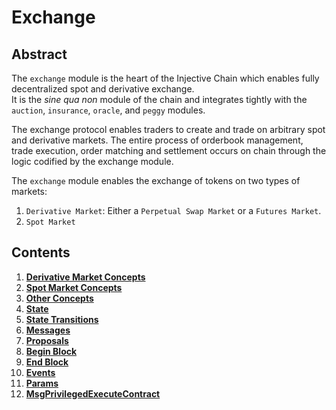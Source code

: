 # Exchange

## Abstract

The `exchange` module is the heart of the Injective Chain which enables fully decentralized spot and derivative exchange.\
It is the _sine qua non_ module of the chain and integrates tightly with the `auction`, `insurance`, `oracle`, and `peggy` modules.

The exchange protocol enables traders to create and trade on arbitrary spot and derivative markets. The entire process of orderbook management, trade execution, order matching and settlement occurs on chain through the logic codified by the exchange module.

The `exchange` module enables the exchange of tokens on two types of markets:

1. `Derivative Market`: Either a `Perpetual Swap Market` or a `Futures Market`.
2. `Spot Market`

## Contents

1. [**Derivative Market Concepts**](00\_derivative\_market\_concepts.md)
2. [**Spot Market Concepts**](01\_spot\_market\_concepts.md)
3. [**Other Concepts**](02\_other\_concepts.md)
4. [**State**](03\_state.md)
5. [**State Transitions**](04\_state\_transitions.md)
6. [**Messages**](05\_messages.md)
7. [**Proposals**](06\_proposals.md)
8. [**Begin Block**](07\_begin\_block.md)
9. [**End Block**](08\_end\_block.md)
10. [**Events**](09\_events.md)
11. [**Params**](10\_params.md)
12. [**MsgPrivilegedExecuteContract**](../../../../docs/develop/modules/Injective/exchange/11\_msg\_privileged\_execute\_contract.md)

